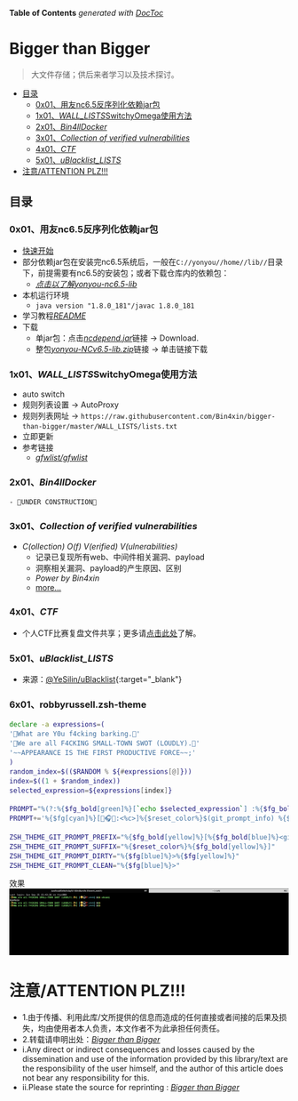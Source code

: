 <!-- START doctoc generated TOC please keep comment here to allow auto update -->
<!-- DON'T EDIT THIS SECTION, INSTEAD RE-RUN doctoc TO UPDATE -->
**Table of Contents**  *generated with [DocToc](https://github.com/thlorenz/doctoc)*
<!-- END doctoc generated TOC please keep comment here to allow auto update -->

# Bigger than Bigger

> 大文件存储；供后来者学习以及技术探讨。

- [目录](#%E7%9B%AE%E5%BD%95)
    - [0x01、用友nc6.5反序列化依赖jar包](#0x01%E7%94%A8%E5%8F%8Bnc65%E5%8F%8D%E5%BA%8F%E5%88%97%E5%8C%96%E4%BE%9D%E8%B5%96jar%E5%8C%85)
    - [1x01、*WALL_LISTS*SwitchyOmega使用方法](#1x01wall_listsswitchyomega%E4%BD%BF%E7%94%A8%E6%96%B9%E6%B3%95)
    - [2x01、*Bin4llDocker*](#2x01bin4lldocker)
    - [3x01、*Collection of verified vulnerabilities*](#3x01collection-of-verified-vulnerabilities)
    - [4x01、*CTF*](#4x01ctf)
    - [5x01、*uBlacklist_LISTS*](#5x01ublacklist_lists)
- [注意/ATTENTION PLZ!!!](#%E6%B3%A8%E6%84%8Fattention-plz)

## 目录

### 0x01、用友nc6.5反序列化依赖jar包

- [快速开始](https://github.com/Bin4xin/bigger-than-bigger/tree/master/yonyou-nc6.5-lib#%E7%94%A8%E5%8F%8Bnc65%E5%8F%8D%E5%BA%8F%E5%88%97%E5%8C%96%E4%BE%9D%E8%B5%96jar%E5%8C%85)
- 部分依赖jar包在安装完nc6.5系统后，一般在`C://yonyou//home//lib//`目录下，前提需要有nc6.5的安装包；或者下载仓库内的依赖包：
    - *[点击以了解yonyou-nc6.5-lib](https://github.com/Bin4xin/bigger-than-bigger/blob/master/yonyou-nc6.5-lib/README.MD)*
- 本机运行环境
    - `java version "1.8.0_181"/javac 1.8.0_181`
- 学习教程[*README*](https://github.com/Bin4xin/bigger-than-bigger/blob/master/yonyou-nc6.5-lib/README.MD)
- 下载
    - 单jar包：点击[*ncdepend.jar*](https://github.com/Bin4xin/bigger-than-bigger/blob/master/yonyou-nc6.5-lib/ncdepend.jar)链接 -> Download.
    - 整包[*yonyou-NCv6.5-lib.zip*](https://github.com/Bin4xin/bigger-than-bigger/releases/tag/yonyou-ncv6.5)链接 -> 单击链接下载 

### 1x01、*WALL_LISTS*SwitchyOmega使用方法

- auto switch
- 规则列表设置 -> AutoProxy
- 规则列表网址 -> `https://raw.githubusercontent.com/Bin4xin/bigger-than-bigger/master/WALL_LISTS/lists.txt`
- 立即更新
- 参考链接
    - *[gfwlist/gfwlist](https://github.com/gfwlist/gfwlist)*

### 2x01、*Bin4llDocker*

    - 🚧UNDER CONSTRUCTION🚧

### 3x01、*Collection of verified vulnerabilities*

- *C(ollection) O(f) V(erified) V(ulnerabilities)*
    - 记录已复现所有web、中间件相关漏洞、payload
    - 洞察相关漏洞、payload的产生原因、区别
    - *Power by Bin4xin*
    - [more...](https://github.com/Bin4xin/bigger-than-bigger/blob/master/CoVV/README.MD)

### 4x01、*CTF*

- 个人CTF比赛复盘文件共享；更多请[点击此处](https://github.com/Bin4xin/bigger-than-bigger/tree/master/CTF)了解。

### 5x01、*uBlacklist_LISTS*

- 来源：[@YeSilin/uBlacklist](https://github.com/YeSilin/uBlacklist){:target="_blank"}

### 6x01、robbyrussell.zsh-theme

```bash
declare -a expressions=(
'📣What are Y0u f4cking barking.📣'
'📣We are all F4CKING SMALL-TOWN SWOT (LOUDLY).📣'
'~~APPEARANCE IS THE FIRST PRODUCTIVE FORCE~~;'
)
random_index=$(($RANDOM % ${#expressions[@]}))
index=$((1 + $random_index))
selected_expression=${expressions[index]}

PROMPT="%(?:%{$fg_bold[green]%}[`echo $selected_expression`] :%{$fg_bold[red]%}[Ooooooops @@S0mething WROOONG@@] )"
PROMPT+='%{$fg[cyan]%}[🤑🎧🚩:<%c>]%{$reset_color%}$(git_prompt_info) %{$fg_bold[white]%}$%{$fg_bold[green]%}$%{$fg_bold[yellow]%}$ '

ZSH_THEME_GIT_PROMPT_PREFIX="%{$fg_bold[yellow]%}[%{$fg_bold[blue]%}<git:%{$fg[red]%}"
ZSH_THEME_GIT_PROMPT_SUFFIX="%{$reset_color%}%{$fg_bold[yellow]%}]"
ZSH_THEME_GIT_PROMPT_DIRTY="%{$fg[blue]%}>%{$fg[yellow]%}"
ZSH_THEME_GIT_PROMPT_CLEAN="%{$fg[blue]%}>"
```

效果
![assets/oh-my-zsh/oh-my-zsh.png](assets/oh-my-zsh/oh-my-zsh.png)

# 注意/ATTENTION PLZ!!!

- 1.由于传播、利用此库/文所提供的信息而造成的任何直接或者间接的后果及损失，均由使用者本人负责，本文作者不为此承担任何责任。
- 2.转载请申明出处：*[Bigger than Bigger](https://github.com/Bin4xin/bigger-than-bigger)*
- i.Any direct or indirect consequences and losses caused by the dissemination and use of the information provided by this library/text are the responsibility of the user himself, and the author of this article does not bear any responsibility for this.
- ii.Please state the source for reprinting : *[Bigger than Bigger](https://github.com/Bin4xin/bigger-than-bigger)*

